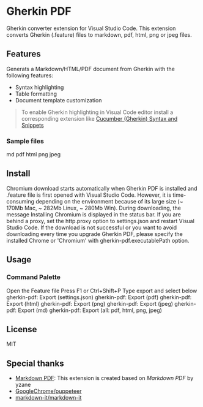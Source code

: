 # Gherkin PDF
Gherkin converter extension for Visual Studio Code. This extension converts Gherkin (.feature) files to markdown, pdf, html, png or jpeg files.

## Features

Generats a Markdown/HTML/PDF document from Gherkin with the following features: 
- Syntax highlighting
- Table formatting
- Document template customization

> To enable Gherkin highlighting in Visual Code editor install a corresponding extension like [Cucumber (Gherkin) Syntax and Snippets](https://github.com/euclidity/vscode-cucumber)

### Sample files

md
pdf
html
png
jpeg

## Install
Chromium download starts automatically when Gherkin PDF is installed and .feature file is first opened with Visual Studio Code.
However, it is time-consuming depending on the environment because of its large size (~ 170Mb Mac, ~ 282Mb Linux, ~ 280Mb Win).
During downloading, the message Installing Chromium is displayed in the status bar.
If you are behind a proxy, set the http.proxy option to settings.json and restart Visual Studio Code.
If the download is not successful or you want to avoid downloading every time you upgrade Gherkin PDF, please specify the installed Chrome or 'Chromium' with gherkin-pdf.executablePath option.

## Usage
### Command Palette
Open the Feature file
Press F1 or Ctrl+Shift+P
Type export and select below
gherkin-pdf: Export (settings.json)
gherkin-pdf: Export (pdf)
gherkin-pdf: Export (html)
gherkin-pdf: Export (png)
gherkin-pdf: Export (jpeg)
gherkin-pdf: Export (md)
gherkin-pdf: Export (all: pdf, html, png, jpeg)


## License

MIT
 
## Special thanks


* [Markdown PDF](https://github.com/yzane/vscode-markdown-pdf): This extension is created based on *Markdown PDF* by yzane
* [GoogleChrome/puppeteer](https://github.com/GoogleChrome/puppeteer)
* [markdown-it/markdown-it](https://github.com/markdown-it/markdown-it)


